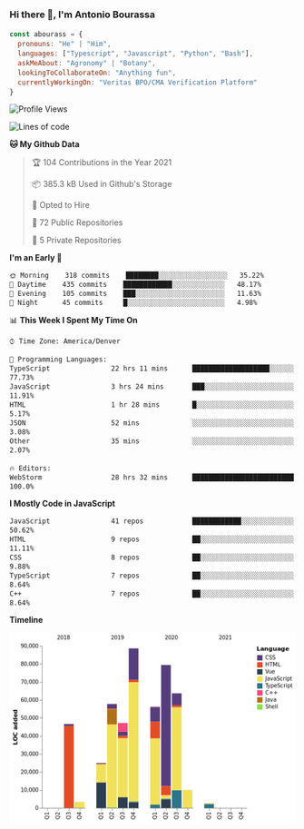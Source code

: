 ### Hi there 👋, I'm Antonio Bourassa

```javascript
const abourass = {
  pronouns: "He" | "Him",
  languages: ["Typescript", "Javascript", "Python", "Bash"],
  askMeAbout: "Agronomy" | "Botany",
  lookingToCollaborateOn: "Anything fun",
  currentlyWorkingOn: "Veritas BPO/CMA Verification Platform"
}
```

<!--START_SECTION:waka-->
![Profile Views](http://img.shields.io/badge/Profile%20Views-0-blue)

![Lines of code](https://img.shields.io/badge/From%20Hello%20World%20I%27ve%20Written-481460%20lines%20of%20code-blue)

**🐱 My Github Data** 

> 🏆 104 Contributions in the Year 2021
 > 
> 📦 385.3 kB Used in Github's Storage 
 > 
> 💼 Opted to Hire
 > 
> 📜 72 Public Repositories 
 > 
> 🔑 5 Private Repositories  
 > 
**I'm an Early 🐤** 

```text
🌞 Morning    318 commits    ████████░░░░░░░░░░░░░░░░░   35.22% 
🌆 Daytime    435 commits    ████████████░░░░░░░░░░░░░   48.17% 
🌃 Evening    105 commits    ███░░░░░░░░░░░░░░░░░░░░░░   11.63% 
🌙 Night      45 commits     █░░░░░░░░░░░░░░░░░░░░░░░░   4.98%

```


📊 **This Week I Spent My Time On** 

```text
⌚︎ Time Zone: America/Denver

💬 Programming Languages: 
TypeScript               22 hrs 11 mins      ███████████████████░░░░░░   77.73% 
JavaScript               3 hrs 24 mins       ███░░░░░░░░░░░░░░░░░░░░░░   11.91% 
HTML                     1 hr 28 mins        █░░░░░░░░░░░░░░░░░░░░░░░░   5.17% 
JSON                     52 mins             ░░░░░░░░░░░░░░░░░░░░░░░░░   3.08% 
Other                    35 mins             ░░░░░░░░░░░░░░░░░░░░░░░░░   2.07%

🔥 Editors: 
WebStorm                 28 hrs 32 mins      █████████████████████████   100.0%

```

**I Mostly Code in JavaScript** 

```text
JavaScript               41 repos            ████████████░░░░░░░░░░░░░   50.62% 
HTML                     9 repos             ██░░░░░░░░░░░░░░░░░░░░░░░   11.11% 
CSS                      8 repos             ██░░░░░░░░░░░░░░░░░░░░░░░   9.88% 
TypeScript               7 repos             ██░░░░░░░░░░░░░░░░░░░░░░░   8.64% 
C++                      7 repos             ██░░░░░░░░░░░░░░░░░░░░░░░   8.64%

```


**Timeline**

![Chart not found](https://raw.githubusercontent.com/Abourass/Abourass/master/charts/bar_graph.png) 


<!--END_SECTION:waka-->

<!--
**Abourass/Abourass** is a ✨ _special_ ✨ repository because its `README.md` (this file) appears on your GitHub profile.

Here are some ideas to get you started:

- 🔭 I’m currently working on ...
- 🌱 I’m currently learning ...
- 👯 I’m looking to collaborate on ...
- 🤔 I’m looking for help with ...
- 💬 Ask me about ...
- 📫 How to reach me: ...
- 😄 Pronouns: ...
- ⚡ Fun fact: ...
-->
